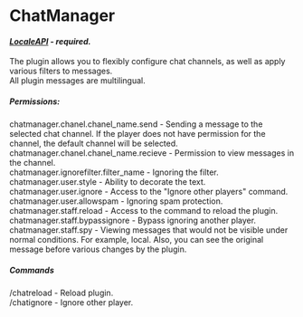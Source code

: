 # ChatManager
####  ***[LocaleAPI](https://ore.spongepowered.org/Semenkovsky_Ivan/LocaleAPI) - required.***


The plugin allows you to flexibly configure chat channels, as well as apply various filters to messages. \
All plugin messages are multilingual.

##### Permissions:
chatmanager.chanel.chanel_name.send - Sending a message to the selected chat channel. If the player does not have permission for the channel, the default channel will be selected. \
chatmanager.chanel.chanel_name.recieve - Permission to view messages in the channel. \
chatmanager.ignorefilter.filter_name - Ignoring the filter. \
chatmanager.user.style - Ability to decorate the text. \
chatmanager.user.ignore - Access to the "Ignore other players" command. \
chatmanager.user.allowspam - Ignoring spam protection. \
chatmanager.staff.reload - Access to the command to reload the plugin. \
chatmanager.staff.bypassignore - Bypass ignoring another player. \
chatmanager.staff.spy - Viewing messages that would not be visible under normal conditions. For example, local. Also, you can see the original message before various changes by the plugin.

##### Commands
/chatreload - Reload plugin. \
/chatignore - Ignore other player.
